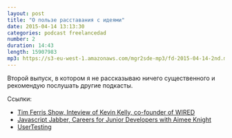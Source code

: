```yaml
---
layout: post
title: "О пользе расставания с идеями"
date: 2015-04-14 13:13:30
categories: podcast freelancedad
number: 2
duration: 14:43
length: 15907983
mp3: https://s3-eu-west-1.amazonaws.com/mgr2sde-mp3/fd-2015-04-14-2nd.mp3
---
```


Второй выпуск, в котором я не рассказываю ничего существенного и рекомендую послушать другие подкасты.

Ссылки:

* [Tim Ferris Show, Inteview of Kevin Kelly, co-founder of WIRED](http://fourhourworkweek.com/2014/08/29/kevin-kelly/)
* [Javascript Jabber, Careers for Junior Developers with Aimee Knight](http://devchat.tv/js-jabber/153-jsj-careers-for-junior-developers-with-aimee-knight)
* [UserTesting](http://usertesting.com)